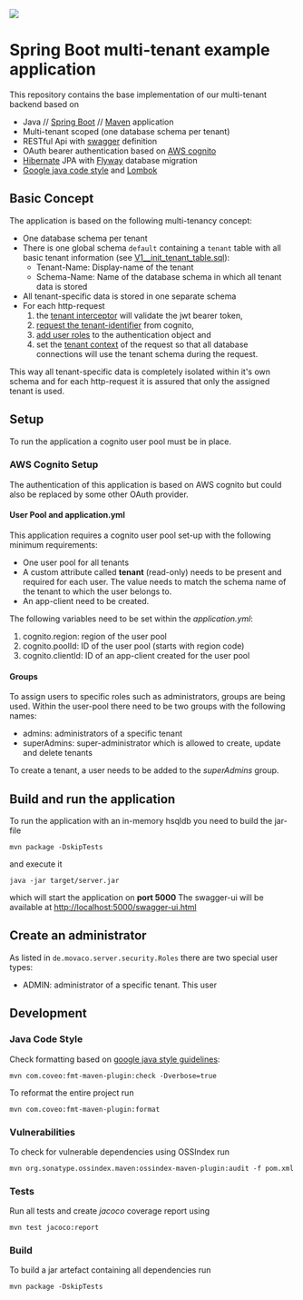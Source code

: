![](https://github.com/movaco/spring-boot-aws-multi-tenant-rest-api/workflows/Java%20CI%20with%20Maven/badge.svg)

# Spring Boot multi-tenant example application

This repository contains the base implementation of our multi-tenant backend based on

 * Java // [Spring Boot](https://spring.io/projects/spring-boot) // [Maven](https://maven.apache.org/) application
 * Multi-tenant scoped (one database schema per tenant)
 * RESTful Api with [swagger](https://swagger.io/) definition
 * OAuth bearer authentication based on [AWS cognito](https://aws.amazon.com/de/cognito/)
 * [Hibernate](https://hibernate.org/) JPA with [Flyway](https://flywaydb.org/) database migration
 * [Google java code style](https://google.github.io/styleguide/javaguide.html) and [Lombok](https://projectlombok.org/)

## Basic Concept

The application is based on the following multi-tenancy concept:

 * One database schema per tenant
 * There is one global schema `default` containing a `tenant` table with all basic tenant information (see [V1__init_tenant_table.sql](src/main/resources/db/migration/default/V1__init_tenant_table.sql)):
   * Tenant-Name: Display-name of the tenant
   * Schema-Name: Name of the database schema in which all tenant data is stored
 * All tenant-specific data is stored in one separate schema
 * For each http-request 
   1. the [tenant interceptor](src/main/java/de/movaco/server/multi_tenancy/TenantInterceptorAdapter.java) will validate the jwt bearer token,
   2. [request the tenant-identifier](src/main/java/de/movaco/server/security/cognito/CognitoTenantResolver.java) from cognito,
   3. [add user roles](src/main/java/de/movaco/server/security/cognito/CognitoAuthenticationManager.java) to the authentication object and
   3. set the [tenant context](src/main/java/de/movaco/server/multi_tenancy/TenantContext.java) of the request so that all database connections will use the tenant schema during the request. 

This way all tenant-specific data is completely isolated within it's own schema and for each http-request it is assured that only the assigned tenant is used.

## Setup

To run the application a cognito user pool must be in place.

### AWS Cognito Setup

The authentication of this application is based on AWS cognito but could also be replaced by some other OAuth provider.

#### User Pool and application.yml

This application requires a cognito user pool set-up with the following minimum requirements:

 * One user pool for all tenants
 * A custom attribute called **tenant** (read-only) needs to be present and required for each user. The value needs to match the schema name of the tenant to which the user belongs to.
 * An app-client need to be created.

The following variables need to be set within the *application.yml*:

 1. cognito.region: region of the user pool
 2. cognito.poolId: ID of the user pool (starts with region code)
 3. cognito.clientId: ID of an app-client created for the user pool


#### Groups

To assign users to specific roles such as administrators, groups are being used.
Within the user-pool there need to be two groups with the following names:

 * admins: administrators of a specific tenant
 * superAdmins: super-administrator which is allowed to create, update and delete tenants

To create a tenant, a user needs to be added to the *superAdmins* group.


## Build and run the application
To run the application with an in-memory hsqldb you need to build the jar-file
```
mvn package -DskipTests
```
and execute it
```
java -jar target/server.jar
```
which will start the application on **port 5000**
The swagger-ui will be available at [http://localhost:5000/swagger-ui.html]()


## Create an administrator

As listed in `de.movaco.server.security.Roles` there are two special user types:

  * ADMIN: administrator of a specific tenant. This user 



## Development

### Java Code Style

Check formatting based on [google java style guidelines](https://google.github.io/styleguide/javaguide.html):
```
mvn com.coveo:fmt-maven-plugin:check -Dverbose=true
```
To reformat the entire project run

```
mvn com.coveo:fmt-maven-plugin:format
```

### Vulnerabilities

To check for vulnerable dependencies using OSSIndex run
```
mvn org.sonatype.ossindex.maven:ossindex-maven-plugin:audit -f pom.xml
```

### Tests

Run all tests and create *jacoco* coverage report using
```
mvn test jacoco:report
```

### Build

To build a jar artefact containing all dependencies run
```
mvn package -DskipTests
```